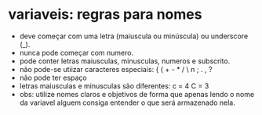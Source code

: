 # **variaveis: regras para nomes**

* deve começar com uma letra (maiuscula ou minúscula) ou underscore (_).
* nunca pode começar com numero.
* pode conter letras maiusculas, minusculas, numeros e subscrito.
* não pode-se utiizar caracteres especiais: { ( + - * / \ n ; . , ?
* não pode ter espaço
* letras maiusculas e minusculas são diferentes: c = 4 C = 3
* obs: utilize nomes claros e objetivos de forma que apenas lendo o nome da variavel alguem consiga entender o que será armazenado nela.
